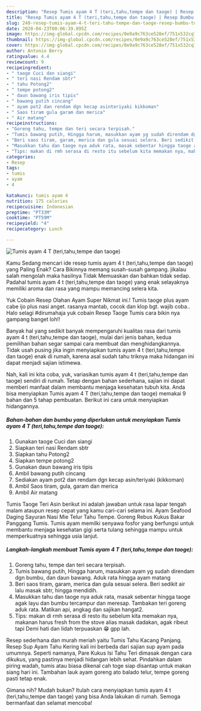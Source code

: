 ```yaml
---
description: "Resep Tumis ayam 4 T (teri,tahu,tempe dan taoge) | Resep Bumbu Tumis ayam 4 T (teri,tahu,tempe dan taoge) Yang Bikin Ngiler"
title: "Resep Tumis ayam 4 T (teri,tahu,tempe dan taoge) | Resep Bumbu Tumis ayam 4 T (teri,tahu,tempe dan taoge) Yang Bikin Ngiler"
slug: 249-resep-tumis-ayam-4-t-teri-tahu-tempe-dan-taoge-resep-bumbu-tumis-ayam-4-t-teri-tahu-tempe-dan-taoge-yang-bikin-ngiler
date: 2020-04-23T00:06:39.895Z
image: https://img-global.cpcdn.com/recipes/0e9a9c763ce528ef/751x532cq70/tumis-ayam-4-t-teritahutempe-dan-taoge-foto-resep-utama.jpg
thumbnail: https://img-global.cpcdn.com/recipes/0e9a9c763ce528ef/751x532cq70/tumis-ayam-4-t-teritahutempe-dan-taoge-foto-resep-utama.jpg
cover: https://img-global.cpcdn.com/recipes/0e9a9c763ce528ef/751x532cq70/tumis-ayam-4-t-teritahutempe-dan-taoge-foto-resep-utama.jpg
author: Antonio Berry
ratingvalue: 4.4
reviewcount: 9
recipeingredient:
- " taoge Cuci dan siangi"
- " teri nasi Rendam sbtr"
- " tahu Potong2"
- " tempe potong2"
- " daun bawang iris tipis"
- " bawang putih cincang"
- " ayam pot2 dan rendam dgn kecap asinteriyaki kikkoman"
- " Saos tiram gula garam dan merica"
- " Air matang"
recipeinstructions:
- "Goreng tahu, tempe dan teri secara terpisah."
- "Tumis bawang putih, Hingga harum, masukkan ayam yg sudah direndam dgn bumbu, dan daun bawang. Aduk rata hingga ayam matang"
- "Beri saos tiram, garam, merica dan gula sesuai selera. Beri sedikit air lalu masak sbtr, hingga mendidih."
- "Masukkan tahu dan taoge nya aduk rata, masak sebentar hingga taoge agak layu dan bumbu tercampur dan meresap. Tambakan teri goreng aduk rata. Matikan api, angkag dan sajikan hangat2."
- "Tips: makan di rmh serasa di resto itu sebelum kita memakan nya, makanan harus fresh from the stove alias masak dadakan, agak ribeut tapi Demi hati dan lidah terpuaskan 😁 gpp lah."
categories:
- Resep
tags:
- tumis
- ayam
- 4

katakunci: tumis ayam 4 
nutrition: 175 calories
recipecuisine: Indonesian
preptime: "PT33M"
cooktime: "PT59M"
recipeyield: "4"
recipecategory: Lunch

---
```



![Tumis ayam 4 T (teri,tahu,tempe dan taoge)](https://img-global.cpcdn.com/recipes/0e9a9c763ce528ef/751x532cq70/tumis-ayam-4-t-teritahutempe-dan-taoge-foto-resep-utama.jpg)

Kamu Sedang mencari ide resep tumis ayam 4 t (teri,tahu,tempe dan taoge) yang Paling Enak? Cara Bikinnya memang susah-susah gampang. jikalau salah mengolah maka hasilnya Tidak Memuaskan dan bahkan tidak sedap. Padahal tumis ayam 4 t (teri,tahu,tempe dan taoge) yang enak selayaknya memiliki aroma dan rasa yang mampu memancing selera kita.

Yuk Cobain Resep Olahan Ayam Super Nikmat ini.! Tumis taoge plus ayam cabe ijo plus nasi anget. rasanya mantab, cocok dan klop bgt. wajib coba.. Halo selagi #dirumahaja yuk cobain Resep Taoge Tumis cara bikin nya gampang banget loh!!

Banyak hal yang sedikit banyak mempengaruhi kualitas rasa dari tumis ayam 4 t (teri,tahu,tempe dan taoge), mulai dari jenis bahan, kedua pemilihan bahan segar sampai cara membuat dan menghidangkannya. Tidak usah pusing jika ingin menyiapkan tumis ayam 4 t (teri,tahu,tempe dan taoge) enak di rumah, karena asal sudah tahu triknya maka hidangan ini dapat menjadi sajian istimewa.


Nah, kali ini kita coba, yuk, variasikan tumis ayam 4 t (teri,tahu,tempe dan taoge) sendiri di rumah. Tetap dengan bahan sederhana, sajian ini dapat memberi manfaat dalam membantu menjaga kesehatan tubuh kita. Anda bisa menyiapkan Tumis ayam 4 T (teri,tahu,tempe dan taoge) memakai 9 bahan dan 5 tahap pembuatan. Berikut ini cara untuk menyiapkan hidangannya.

<!--inarticleads1-->

##### Bahan-bahan dan bumbu yang diperlukan untuk menyiapkan Tumis ayam 4 T (teri,tahu,tempe dan taoge):

1. Gunakan  taoge Cuci dan siangi
1. Siapkan  teri nasi Rendam sbtr
1. Siapkan  tahu Potong2
1. Siapkan  tempe potong2
1. Gunakan  daun bawang iris tipis
1. Ambil  bawang putih cincang
1. Sediakan  ayam pot2 dan rendam dgn kecap asin/teriyaki (kikkoman)
1. Ambil  Saos tiram, gula, garam dan merica
1. Ambil  Air matang


Tumis Taoge Teri Asin berikut ini adalah jawaban untuk rasa lapar tengah malam ataupun resep cepat yang kamu cari-cari selama ini. Ayam Seafood Daging Sayuran Nasi Mie Telur Tahu Tempe. Goreng Rebus Kukus Bakar Panggang Tumis. Tumis ayam memilki senyawa fosfor yang berfungsi untuk membantu menjaga kesehatan gigi serta tulang sehingga mampu untuk memperkuatnya sehingga usia lanjut. 

<!--inarticleads2-->

##### Langkah-langkah membuat Tumis ayam 4 T (teri,tahu,tempe dan taoge):

1. Goreng tahu, tempe dan teri secara terpisah.
1. Tumis bawang putih, Hingga harum, masukkan ayam yg sudah direndam dgn bumbu, dan daun bawang. Aduk rata hingga ayam matang
1. Beri saos tiram, garam, merica dan gula sesuai selera. Beri sedikit air lalu masak sbtr, hingga mendidih.
1. Masukkan tahu dan taoge nya aduk rata, masak sebentar hingga taoge agak layu dan bumbu tercampur dan meresap. Tambakan teri goreng aduk rata. Matikan api, angkag dan sajikan hangat2.
1. Tips: makan di rmh serasa di resto itu sebelum kita memakan nya, makanan harus fresh from the stove alias masak dadakan, agak ribeut tapi Demi hati dan lidah terpuaskan 😁 gpp lah.


Resep sederhana dan murah meriah yaitu Tumis Tahu Kacang Panjang. Resep Sup Ayam Tahu Kering kali ini berbeda dari sajian sup ayam pada umumnya. Seperti namanya, Pare Kukus Isi Tahu Teri dimasak dengan cara dikukus, yang pastinya menjadi hidangan lebih sehat. Pindahkan dalam piring wadah, tumis atau biasa dikenal cah toge siap disantap untuk makan siang hari ini. Tambahan lauk ayam goreng ato balado telur, tempe goreng pasti tetap enak. 

Gimana nih? Mudah bukan? Itulah cara menyiapkan tumis ayam 4 t (teri,tahu,tempe dan taoge) yang bisa Anda lakukan di rumah. Semoga bermanfaat dan selamat mencoba!
